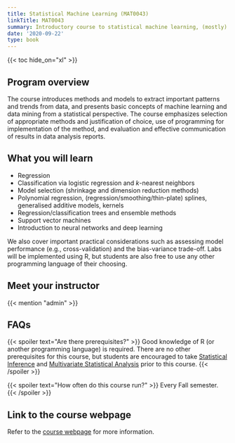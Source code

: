 ```yaml
---
title: Statistical Machine Learning (MAT0043)
linkTitle: MAT0043
summary: Introductory course to statistical machine learning, (mostly) focusing on supervised learning.
date: '2020-09-22'
type: book
---
```


{{< toc hide_on="xl" >}}

## Program overview

The course introduces methods and models to extract important patterns and trends from data, and presents basic concepts of machine learning and data mining from a statistical perspective. The course emphasizes selection of appropriate methods and justification of choice, use of programming for implementation of the method, and evaluation and effective communication of results in data analysis reports. 


## What you will learn

- Regression
- Classification via logistic regression and $k$-nearest neighbors
- Model selection (shrinkage and dimension reduction methods)
- Polynomial regression, (regression/smoothing/thin-plate) splines, generalised additive models, kernels
- Regression/classification trees and ensemble methods
- Support vector machines
- Introduction to neural networks and deep learning

We also cover important practical considerations such as assessing model performance (e.g., cross-validation) and the bias-variance trade-off. Labs will be implemented using R, but students are also free to use any other programming language of their choosing.

## Meet your instructor

{{< mention "admin" >}}

## FAQs

{{< spoiler text="Are there prerequisites?" >}}
Good knowledge of R (or another programming language) is required. There are no other prerequisites for this course, but students are encouraged to take [Statistical Inference](https://www.master-sds.unito.it/do/corsi.pl/Show?_id=0b44) and [Multivariate Statistical Analysis](https://www.master-sds.unito.it/do/corsi.pl/Show?_id=u23n) prior to this course.
{{< /spoiler >}}

{{< spoiler text="How often do this course run?" >}}
Every Fall semester.
{{< /spoiler >}}

## Link to the course webpage

Refer to the [course webpage](https://www.master-sds.unito.it/do/corsi.pl/Show?_id=mb7n) for more information.


